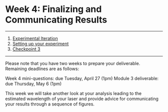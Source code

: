 # Week 4: Finalizing and Communicating Results

-------------
1. [Experimental Iteration](#experimental-iteration)
2. [Setting up your experiment](#setting-up-your-experiment)
3. [Checkpoint 3](#checkpoint-3)

--------------

Please note that you have two weeks to prepare your deliverable. Remaining deadlines are as follows:

Week 4 mini-questions: due Tuesday, April  27  (1pm)
Module 3 deliverable: due Thursday, May 6 (1pm)

This week we will take another look at your analysis leading to the estimated wavelength of your laser and provide advice for communicating your results through a sequence of figures.
